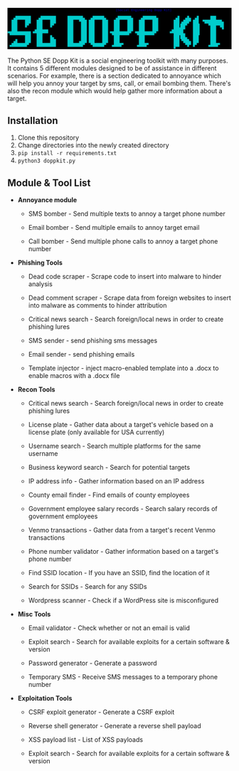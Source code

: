 ![](./imgs/header.png)

The Python SE Dopp Kit is a social engineering toolkit with many purposes. It contains 5 different modules designed to be of assistance in different scenarios. For example, there is a section dedicated to annoyance which will help you annoy your target by sms, call, or email bombing them. There's also the recon module which would help gather more information about a target. 

## Installation

1. Clone this repository
2. Change directories into the newly created directory
3. `pip install -r requirements.txt`
4. `python3 doppkit.py`

## Module & Tool List

* **Annoyance module**
  
  * SMS bomber - Send multiple texts to annoy a target phone number
  
  * Email bomber - Send multiple emails to annoy target email
  
  * Call bomber - Send multiple phone calls to annoy a target phone number

* **Phishing Tools**
  
  * Dead code scraper - Scrape code to insert into malware to hinder analysis
  
  * Dead comment scraper - Scrape data from foreign websites to insert into malware as comments to hinder attribution
  
  * Critical news search - Search foreign/local news in order to create phishing lures
  
  * SMS sender - send phishing sms messages
  
  * Email sender - send phishing emails
  
  * Template injector - inject macro-enabled template into a .docx to enable macros with a .docx file

* **Recon Tools**
  
  * Critical news search - Search foreign/local news in order to create phishing lures
  
  * License plate - Gather data about a target's vehicle based on a license plate (only available for USA currently)
  
  * Username search - Search multiple platforms for the same username
  
  * Business keyword search - Search for potential targets
  
  * IP address info - Gather information based on an IP address
  
  * County email finder - Find emails of county employees
  
  * Government employee salary records - Search salary records of government employees
  
  * Venmo transactions - Gather data from a target's recent Venmo transactions
  
  * Phone number validator - Gather information based on a target's phone number
  
  * Find SSID location - If you have an SSID, find the location of it
  
  * Search for SSIDs - Search for any SSIDs
  
  * Wordpress scanner - Check if a WordPress site is misconfigured 

* **Misc Tools**
  
  * Email validator - Check whether or not an email is valid
  
  * Exploit search - Search for available exploits for a certain software & version
  
  * Password generator - Generate a password
  
  * Temporary SMS - Receive SMS messages to a temporary phone number

* **Exploitation Tools**
  
  * CSRF exploit generator - Generate a CSRF exploit
  
  * Reverse shell generator - Generate a reverse shell payload
  
  * XSS payload list - List of XSS payloads
  
  * Exploit search - Search for available exploits for a certain software & version
